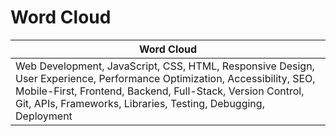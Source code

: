 # Word Cloud

| Word Cloud |
|------------|
| Web Development, JavaScript, CSS, HTML, Responsive Design, User Experience, Performance Optimization, Accessibility, SEO, Mobile-First, Frontend, Backend, Full-Stack, Version Control, Git, APIs, Frameworks, Libraries, Testing, Debugging, Deployment |
